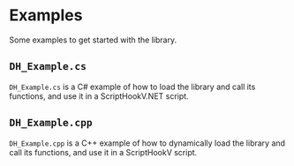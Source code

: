 # Examples

Some examples to get started with the library.

## `DH_Example.cs`

`DH_Example.cs` is a C# example of how to load the library and call its functions, and use it in a ScriptHookV.NET script.

## `DH_Example.cpp`

`DH_Example.cpp` is a C++ example of how to dynamically load the library and call its functions, and use it in a ScriptHookV script.
